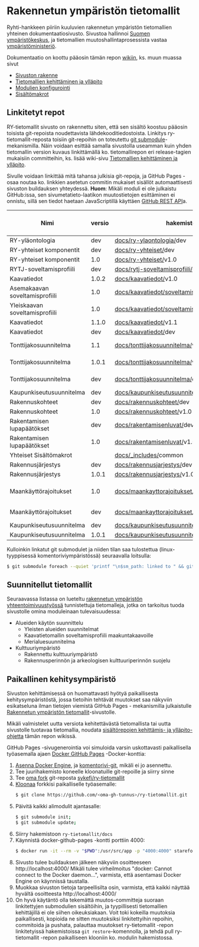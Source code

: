 # Rakennetun ympäristön tietomallit
Ryhti-hankkeen piiriin kuuluvien rakennetun ympäristön tietomallien yhteinen dokumentaatiosivusto. Sivustoa hallinnoi [Suomen ympäristökeskus](https://www.syke.fi/), ja tietomallien muutoshallintaprosessista vastaa [ympäristöministeriö](https://ym.fi/).

Dokumentaatio on koottu pääosin tämän repon [wikiin](../../wiki), ks. muun muassa sivut
* [Sivuston rakenne](../../wiki/Sivuston-rakenne)
* [Tietomallien kehittäminen ja ylläpito](../../wiki/Tietomallien-kehitt%C3%A4minen-ja-yll%C3%A4pito)
* [Modulien konfigurointi](../../wiki/Modulien-konfigurointi)
* [Sisältömakrot](../../wiki/Sis%C3%A4lt%C3%B6makrot)

## Linkitetyt repot

RY-tietomallit sivusto on rakennettu siten, että sen sisältö koostuu pääosin toisista git-repoista  noudettavista lähdekooditiedostoista. Linkitys ry-tietomallit-reposta toisiin git-repoihin on toteutettu [git submodule](https://git-scm.com/book/en/v2/Git-Tools-Submodules)-mekanismilla. Näin voidaan esittää samalla sivustolla useamman kuin yhden tietomallin version kuvaus linkittämällä ko. tietomallirepon eri release-tagien mukaisiin committeihin, ks. lisää wiki-sivu [Tietomallien kehittäminen ja ylläpito](../../wiki/Tietomallien-kehitt%C3%A4minen-ja-yll%C3%A4pito).

Sivulle voidaan linkittää mitä tahansa julkisia git-repoja, ja GitHub Pages -osaa noutaa ko. linkkien asetetun commitin mukaiset sisällöt automaattisesti sivuston buildauksen yhteydessä. **Huom**: Mikäli moduli ei ole julkaistu GitHub:issa, sen sivumetatieto-laatikon muutostietojen esittäminen ei onnistu, sillä sen tiedot haetaan JavaScriptillä käyttäen [GitHub REST API](https://docs.github.com/en/rest)a.

| Nimi                       | versio | hakemistopolku          | linkitetty git-repo          | tagi / haara / commit  | huom     |
-----------------------------|--------|-------------------------|------------------------------|------------------------|----------|
| RY-yläontologia            | dev    | [docs/ry-ylaontologia/](../../tree/main/docs/ry-ylaontologia/)dev | [github.com/sykefi/ry-ylaontologia](https://github.com/sykefi/ry-ylaontologia) | develop | |
| RY-yhteiset komponentit    | dev    | [docs/ry-yhteiset/](../../tree/main/docs/ry-yhteiset/)dev | [github.com/spatineo/ry-yhteiset](https://github.com/spatineo/ry-yhteiset) | develop | |
| RY-yhteiset komponentit    | 1.0    | [docs/ry-yhteiset/](../../tree/main/docs/ry-yhteiset/)v1.0 | [github.com/spatineo/ry-yhteiset](https://github.com/spatineo/ry-yhteiset) | | |
| RYTJ-soveltamisprofiili    | dev    | [docs/rytj-soveltamisprofiili/](../../tree/main/docs/rytj-soveltamisprofiili/)dev | [github.com/sykefi/rytj-soveltamisprofiili](https://github.com/sykefi/rytj-soveltamisprofiili) | develop | |
| Kaavatiedot                | 1.0.2  | [docs/kaavatiedot/](../../tree/main/docs/kaavatiedot/)v1.0 | [github.com/sykefi/kaavatietomalli](https://github.com/sykefi/kaavatietomalli) | |  |
| Asemakaavan soveltamisprofiili | 1.0 | [docs/kaavatiedot/soveltamisprofiili/asemakaava/](../../tree/main/docs/kaavatiedot/soveltamisprofiili/asemakaava/)v1.0 | [github.com/sykefi/sp-asemakaava](https://github.com/sykefi/sp-asemakaava) |  |  |
| Yleiskaavan soveltamisprofiili | 1.0 | [docs/kaavatiedot/soveltamisprofiili/yleiskaava/](../../tree/main/docs/kaavatiedot/soveltamisprofiili/yleiskaava/)v1.0 | [github.com/sykefi/sp-yleiskaava](https://github.com/sykefi/sp-yleiskaava) |  |  |
| Kaavatiedot                | 1.1.0  | [docs/kaavatiedot/](../../tree/main/docs/kaavatiedot/)v1.1 | [github.com/sykefi/kaavatietomalli](https://github.com/sykefi/kaavatietomalli) | |  |
| Kaavatiedot                | dev    | [docs/kaavatiedot/](../../tree/main/docs/kaavatiedot/)dev | [github.com/sykefi/kaavatietomalli](https://github.com/sykefi/kaavatietomalli) | develop |  |
| Tonttijakosuunnitelma      | 1.1    | [docs/tonttijakosuunnitelma/](../../tree/main/docs/tonttijakosuunnitelma/)v1.1 | [github.com/sykefi/Tonttijakosuunnitelman-tietomalli](https://github.com/sykefi/Tonttijakosuunnitelman-tietomalli) |  |  |
| Tonttijakosuunnitelma      | 1.0.1    | [docs/tonttijakosuunnitelma/](../../tree/main/docs/tonttijakosuunnitelma/)v1.0 | [github.com/sykefi/Tonttijakosuunnitelman-tietomalli](https://github.com/sykefi/Tonttijakosuunnitelman-tietomalli) |  |  |
| Tonttijakosuunnitelma      | dev    | [docs/tonttijakosuunnitelma/](../../tree/main/docs/tonttijakosuunnitelma/)dev | [github.com/sykefi/Tonttijakosuunnitelman-tietomalli](https://github.com/sykefi/Tonttijakosuunnitelman-tietomalli) | develop |  |
| Kaupunkiseutusuunnitelma      | dev    | [docs/kaupunkiseutusuunnitelma/](../../tree/main/docs/kaupunkiseutusuunnitelma/)dev | [github.com/sykefi/kaupunkiseutusuunnitelma](https://github.com/sykefi/kaupunkiseutusuunnitelma) | develop |  |
| Rakennuskohteet    | dev    | [docs/rakennuskohteet/](../../tree/main/docs/rakennuskohteet/)dev | [github.com/spatineo/rakennuskohteet](https://github.com/spatineo/rakennuskohteet) | develop |  |
| Rakennuskohteet    | 1.0    | [docs/rakennuskohteet/](../../tree/main/docs/rakennuskohteet/)v1.0 | [github.com/spatineo/rakennuskohteet](https://github.com/spatineo/rakennuskohteet) | |  |
| Rakentamisen lupapäätökset    | dev    | [docs/rakentamisenluvat/](../../tree/main/docs/rakentamisenluvat/)dev | [github.com/spatineo/rakentamisenluvat](https://github.com/spatineo/rakentamisenluvat) | develop |  |
| Rakentamisen lupapäätökset  | 1.0    | [docs/rakentamisenluvat/](../../tree/main/docs/rakentamisenluvat/)v1.0 | [github.com/spatineo/rakentamisenluvat](https://github.com/spatineo/rakentamisenluvat) |  |  |
| Yhteiset Sisältömakrot | | [docs/_includes/](../../tree/main/docs/_includes/)common | [github.com/sykefi/rytm-jekyll-includes](https://github.com/sykefi/rytm-jekyll-includes) | main |
| Rakennusjärjestys      | dev    | [docs/rakennusjarjestys/](../../tree/main/docs/rakennusjarjestys/)dev | [github.com/Kuntaliitto/rakennusjarjestys](https://github.com/Kuntaliitto/rakennusjarjestys) | develop |  | 
| Rakennusjärjestys      | 1.0.1    | [docs/rakennusjarjestys/](../../tree/main/docs/rakennusjarjestys/)v1.0 | [github.com/Kuntaliitto/rakennusjarjestys](https://github.com/Kuntaliitto/rakennusjarjestys) | |  |
| Maankäyttörajoitukset | 1.0    | [docs/maankayttorajoitukset/](../../tree/main/docs/maankayttorajoitukset/)v1.0 | [github.com/sykefi/maankayttorajoitusten-tietomalli](https://github.com/sykefi/maankayttorajoitusten-tietomalli) | |  ei tagiä v1.0.0! | 
| Maankäyttörajoitukset | dev    | [docs/maankayttorajoitukset/](../../tree/main/docs/maankayttorajoitukset/)dev | [github.com/sykefi/maankayttorajoitusten-tietomalli](https://github.com/sykefi/maankayttorajoitusten-tietomalli) | develop |  |
| Kaupunkiseutusuunnitelma      | dev    | [docs/kaupunkiseutusuunnitelma/](../../tree/main/docs/kaupunkiseutusuunnitelma/)dev | [github.com/sykefi/kaupunkiseutusuunnitelma](https://github.com/sykefi/kaupunkiseutusuunnitelma) | develop |  |
| Kaupunkiseutusuunnitelma      | 1.0.1    | [docs/kaupunkiseutusuunnitelma/](../../tree/main/docs/kaupunkiseutusuunnitelma/)v1.0 | [github.com/sykefi/kaupunkiseutusuunnitelma](https://github.com/sykefi/kaupunkiseutusuunnitelma) | |  |

Kulloinkin linkatut git submodulet ja niiden tilan saa tulostettua (linux-tyyppisessä komentoriviympäristössä) seuraavalla loitsulla:
```sh
$ git submodule foreach --quiet 'printf "\n$sm_path: linked to " && git remote get-url origin && printf "at " && git describe --tags --first-parent --dirty --always'
```

## Suunnitellut tietomallit

Seuraavassa listassa on lueteltu [rakennetun ympäristön yhteentoimivuustyössä](https://ym.fi/yhteentoimivuus) tunnistettuja tietomalleja, jotka on tarkoitus tuoda sivustolle omina moduleinaan tulevaisuudessa:

* Alueiden käytön suunnittelu
   * Yleisten alueiden suunnitelmat
   * Kaavatietomallin soveltamisprofiili maakuntakaavoille
   * Merialuesuunnitelma
* Kulttuuriympäristö
   * Rakennettu kulttuuriympäristö
   * Rakennusperinnön ja arkeologisen kulttuuriperinnön suojelu

## Paikallinen kehitysympäristö

Sivuston kehittämisessä on huomattavasti hyötyä paikallisesta kehitysympäristöstä, jossa tietoihin tehtävät muutokset saa näkyviin esikatseluna ilman tietojen viemistä GitHub Pages - mekanismilla julkaistulle [Rakennetun ympäristön tietomallit](https://tietomallit.ymparisto.fi)-sivustolle.

Mikäli valmistelet uutta versiota kehitettävästä tietomallista tai uutta sivustolle tuotavaa tietomallia, noudata [sisältörepojen kehittämis- ja ylläpito-ohjetta](https://github.com/sykefi/ry-tietomallit/wiki/Tietomallien-kehitt%C3%A4minen-ja-yll%C3%A4pito) tämän repon wikissä.

GitHub Pages -sivugenerointia voi simuloida varsin uskottavasti paikallisella työasemalla ajaen [Docker GitHub Pages](https://github.com/Starefossen/docker-github-pages) -Docker-konttia:

1. [Asenna Docker Engine](https://docs.docker.com/engine/install/), ja [komentorivi-git](https://git-scm.com/book/en/v2/Getting-Started-Installing-Git), mikäli ei jo asennettu.
1. Tee juurihakemisto koneelle kloonatuille git-repoille ja siirry sinne
1. Tee [oma fork](https://docs.github.com/en/get-started/quickstart/fork-a-repo) git-reposta [sykefi/ry-tietomallit](https://github.com/sykefi/ry-tietomallit)
1. [Kloonaa](https://docs.github.com/en/repositories/creating-and-managing-repositories/cloning-a-repository) forkkisi paikalliselle työasemalle:
   ```sh
   $ git clone https://github.com/<oma-gh-tunnus>/ry-tietomallit.git
   ```
1. Päivitä kaikki alimodulit ajantasalle:
   ```sh
   $ git submodule init;
   $ git submodule update;
   ```
3. Siirry hakemistoon ```ry-tietomallit/docs```
4. Käynnistä docker-github-pages -kontti porttiin 4000:
   ```sh
   $ docker run -it --rm -v "$PWD":/usr/src/app -p "4000:4000" starefossen/github-pages
   ```
1. Sivusto tulee buildauksen jälkeen näkyviin osoitteeseen http://localhost:4000/ 
   Mikäli tulee virheilmoitus "docker: Cannot connect to the Docker daemon...", varmista, että asentamasi Docker Engine on käynnissä taustalla.
1. Muokkaa sivuston tietoja tarpeellisilta osin, varmista, että kaikki näyttää hyvältä osoitteesta http://localhost:4000/
1. On hyvä käytäntö olla tekemättä muutos-committeja suoraan linkitettyjen submodulien sisältöihin, ja tyypillisesti tietomallien kehittäjillä ei ole siihen oikeuksiakaan. Voit toki kokeilla muutoksia paikallisesti, kopioida ne  sitten muutoksiksi linkitettyihin repoihin, commitoida ja pushata, palauttaa muutokset ry-tietomallit -repon linkitetyissä hakemistoissa ```git restore```-komennolla, ja tehdä pull ry-tietomallit -repon paikalliseen klooniin ko. modulin hakemistossa.
